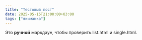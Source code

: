 ```yaml
---
title: "Тестовый пост"
date: 2025-05-15T21:00:00+03:00
tags: ["якиманка"]
---
```

Это **ручной** маркдаун, чтобы проверить list.html и single.html.
